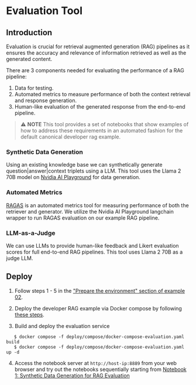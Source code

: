 # Evaluation Tool

## Introduction
Evaluation is crucial for retrieval augmented generation (RAG) pipelines as it ensures the accuracy and relevance of information retrieved as well as the generated content.

There are 3 components needed for evaluating the performance of a RAG pipeline:
1. Data for testing.
2. Automated metrics to measure performance of both the context retrieval and response generation.
3. Human-like evaluation of the generated response from the end-to-end pipeline.

> ⚠️ **NOTE**
This tool provides a set of notebooks that show examples of how to address these requirements in an automated fashion for the default canonical developer rag example.

### Synthetic Data Generation
Using an existing knowledge base we can synthetically generate question|answer|context triplets using a LLM. This tool uses the Llama 2 70B model on [Nvidia AI Playground](https://www.nvidia.com/en-us/research/ai-playground/) for data generation.

### Automated Metrics
[RAGAS](https://github.com/explodinggradients/ragas) is an automated metrics tool for measuring performance of both the retriever and generator. We utilize the Nvidia AI Playground langchain wrapper to run RAGAS evaluation on our example RAG pipeline.

### LLM-as-a-Judge
We can use LLMs to provide human-like feedback and Likert evaluation scores for full end-to-end RAG pipelines. This tool uses Llama 2 70B as a judge LLM.

## Deploy
1. Follow steps 1 - 5 in the ["Prepare the environment" section of example 02](../../RetrievalAugmentedGeneration/README.md#21-prepare-the-environment).

2. Deploy the developer RAG example via Docker compose by following [these steps](../../RetrievalAugmentedGeneration/README.md#22-deploy).

3. Build and deploy the evaluation service
```
   $ docker compose -f deploy/compose/docker-compose-evaluation.yaml build
   $ docker compose -f deploy/compose/docker-compose-evaluation.yaml up -d
```

4. Access the notebook server at `http://host-ip:8889` from your web browser and try out the notebooks sequentially starting from [Notebook 1: Synthetic Data Generation for RAG Evaluation](../../tools/evaluation/01_synthetic_data_generation.ipynb)
